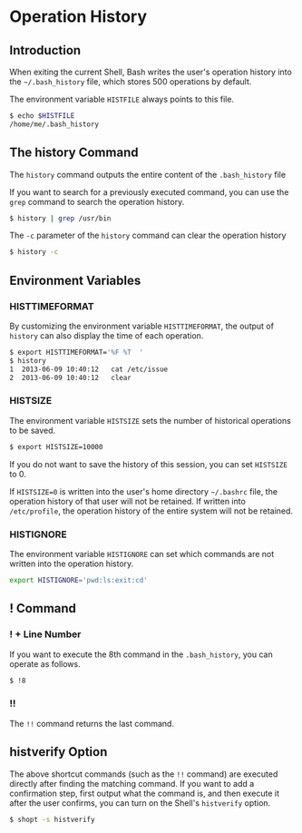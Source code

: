 # Operation History

## Introduction

When exiting the current Shell, Bash writes the user's operation history into the `~/.bash_history` file, which stores 500 operations by default.

The environment variable `HISTFILE` always points to this file.

```bash
$ echo $HISTFILE
/home/me/.bash_history
```

## The history Command

The `history` command outputs the entire content of the `.bash_history` file

If you want to search for a previously executed command, you can use the `grep` command to search the operation history.

```bash
$ history | grep /usr/bin
```

The `-c` parameter of the `history` command can clear the operation history

```bash
$ history -c
```

## Environment Variables

### HISTTIMEFORMAT

By customizing the environment variable `HISTTIMEFORMAT`, the output of `history` can also display the time of each operation.

```bash
$ export HISTTIMEFORMAT='%F %T  '
$ history
1  2013-06-09 10:40:12   cat /etc/issue
2  2013-06-09 10:40:12   clear
```

### HISTSIZE

The environment variable `HISTSIZE` sets the number of historical operations to be saved.

```bash
$ export HISTSIZE=10000
```

If you do not want to save the history of this session, you can set `HISTSIZE` to 0.

If `HISTSIZE=0` is written into the user's home directory `~/.bashrc` file, the operation history of that user will not be retained. If written into `/etc/profile`, the operation history of the entire system will not be retained.

### HISTIGNORE

The environment variable `HISTIGNORE` can set which commands are not written into the operation history.

```bash
export HISTIGNORE='pwd:ls:exit:cd'
```

## ! Command

### ! + Line Number

If you want to execute the 8th command in the `.bash_history`, you can operate as follows.

```bash
$ !8
```

### !!

The `!!` command returns the last command.

## histverify Option

The above shortcut commands (such as the `!!` command) are executed directly after finding the matching command. If you want to add a confirmation step, first output what the command is, and then execute it after the user confirms, you can turn on the Shell's `histverify` option.

```bash
$ shopt -s histverify
```